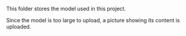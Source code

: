 This folder stores the model used in this project.

Since the model is too large to upload, a picture showing its content is uploaded.